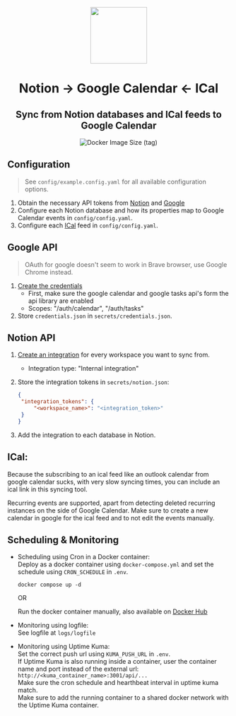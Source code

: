 <p align="center">
  <picture>
    <img src="https://github.com/CasperTeirlinck/notion_google_calendar/blob/main/logo.png?raw=true" height="128">
  </picture>
  <h1 align="center">Notion → Google Calendar ← ICal</h1>
  <h2 align="center">Sync from Notion databases and ICal feeds to Google Calendar</h2>
</p>

<p align="center">
  <img alt="Docker Image Size (tag)" src="https://img.shields.io/docker/image-size/casperteirlinck/notion_google_calendar/latest?logo=docker&style=flat-square">
</p>

## Configuration

> See `config/example.config.yaml` for all available configuration options.

1. Obtain the necessary API tokens from [Notion](#notion-api) and [Google](#google-api)
2. Configure each Notion database and how its properties map to Google Calendar events in `config/config.yaml`.
3. Configure each [ICal](#ical) feed in `config/config.yaml`.

## Google API

> OAuth for google doesn't seem to work in Brave browser, use Google Chrome instead.

1. [Create the credentials](https://developers.google.com/calendar/api/quickstart/python.)
   - First, make sure the google calendar and google tasks api's form the api library are enabled
   - Scopes: "/auth/calendar", "/auth/tasks"
2. Store `credentials.json` in `secrets/credentials.json`.

## Notion API

1. [Create an integration](https://developers.notion.com/docs/create-a-notion-integration) for every workspace you want to sync from.
   - Integration type: "Internal integration"
2. Store the integration tokens in `secrets/notion.json`:

   ```json
   {
   	"integration_tokens": {
   		"<workspace_name>": "<integration_token>"
   	}
   }
   ```

3. Add the integration to each database in Notion.

## ICal:

Because the subscribing to an ical feed like an outlook calendar from google calendar sucks, with very slow syncing times, you can include an ical link in this syncing tool.

Recurring events are supported, apart from detecting deleted recurring instances on the side of Google Calendar. Make sure to create a new calendar in google for the ical feed and to not edit the events manually.

## Scheduling & Monitoring

- Scheduling using Cron in a Docker container: \
  Deploy as a docker container using `docker-compose.yml` and set the schedule using `CRON_SCHEDULE` in `.env`.

  ```shell
  docker compose up -d
  ```

  OR

  Run the docker container manually, also available on [Docker Hub](https://hub.docker.com/r/casperteirlinck/notion_google_calendar)

- Monitoring using logfile: \
  See logfile at `logs/logfile`

- Monitoring using Uptime Kuma: \
  Set the correct push url using `KUMA_PUSH_URL` in `.env`. \
  If Uptime Kuma is also running inside a container, user the container name and port instead of the external url:
  `http://<kuma_container_name>:3001/api/...` \
  Make sure the cron schedule and hearthbeat interval in uptime kuma match. \
  Make sure to add the running container to a shared docker network with the Uptime Kuma container.
